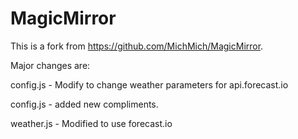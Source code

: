 MagicMirror
===========
This is a fork from https://github.com/MichMich/MagicMirror.

Major changes are:

  config.js - Modify to change weather parameters for api.forecast.io
  
  config.js - added new compliments.

  weather.js - Modified to use forecast.io
